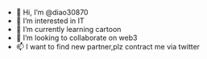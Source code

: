 - 👋 Hi, I’m @diao30870
- 👀 I’m interested in IT
- 🌱 I’m currently learning cartoon
- 💞️ I’m looking to collaborate on web3
- 📫 I want to find new partner,plz contract me via twitter

<!---
diao30870/diao30870 is a ✨ special ✨ repository because its `README.md` (this file) appears on your GitHub profile.
You can click the Preview link to take a look at your changes.
--->
